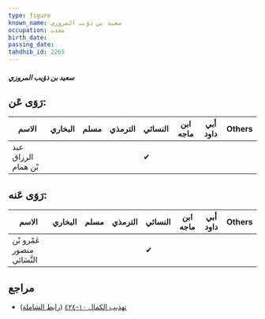 ```yaml
---
type: figure
known_name: سعيد بن ذؤيب المروزي
occupation: محدث
birth_date:
passing_date:
tahdhib_id: 2265
---
```

##### سعيد بن ذؤيب المروزي

## رَوَى عَن:
| الاسم               | البخاري | مسلم | الترمذي | النسائي | ابن ماجه | أبي داود | Others |
| ------------------- | ------- | ---- | ------- | ------- | -------- | -------- | ------ |
| عبد الرزاق بْن همام |         |      |         | ✔       |          |          |        |
## رَوَى عَنه:
| الاسم                       | البخاري | مسلم | الترمذي | النسائي | ابن ماجه | أبي داود | Others |
| --------------------------- | ------- | ---- | ------- | ------- | -------- | -------- | ------ |
| عَمْرو بْن منصور النَّسَائي |         |      |         | ✔       |          |          |        |
## مراجع
- [تهذيب الكمال ١٠-٤٢٤](obsidian://open?vault=Tahdhib-al-Kamal&file=Figures/٢٢٦٥-سعيد%20بن%20ذؤيب%20المروزي) ([رابط الشاملة](https://shamela.ws/book/3722/5196))